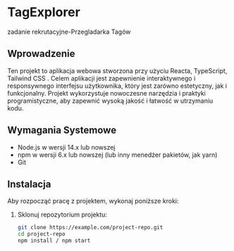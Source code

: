 # TagExplorer

zadanie rekrutacyjne-Przegladarka Tagów

## Wprowadzenie

Ten projekt to aplikacja webowa stworzona przy użyciu Reacta, TypeScript, Tailwind CSS . Celem aplikacji jest zapewnienie interaktywnego i responsywnego interfejsu użytkownika, który jest zarówno estetyczny, jak i funkcjonalny. Projekt wykorzystuje nowoczesne narzędzia i praktyki programistyczne, aby zapewnić wysoką jakość i łatwość w utrzymaniu kodu.

## Wymagania Systemowe

- Node.js w wersji 14.x lub nowszej
- npm w wersji 6.x lub nowszej (lub inny menedżer pakietów, jak yarn)
- Git

## Instalacja

Aby rozpocząć pracę z projektem, wykonaj poniższe kroki:

1. Sklonuj repozytorium projektu:
   ```bash
   git clone https://example.com/project-repo.git
   cd project-repo
   npm install / npm start
   ```
